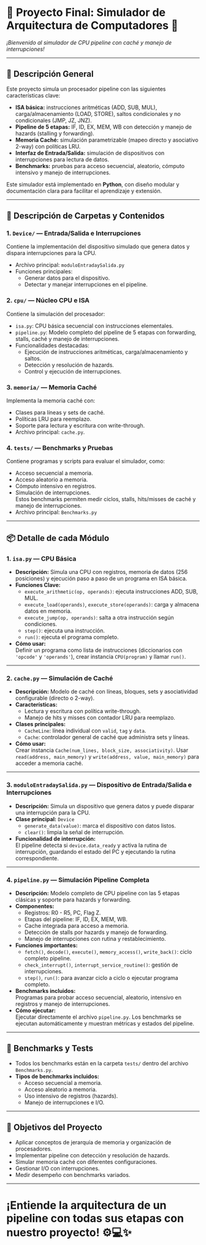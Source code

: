 # 🎉 Proyecto Final: Simulador de Arquitectura de Computadores 🎉

*¡Bienvenido al simulador de CPU pipeline con caché y manejo de interrupciones!*

---

## 🚀 Descripción General

Este proyecto simula un procesador pipeline con las siguientes características clave:

- **ISA básica:** instrucciones aritméticas (ADD, SUB, MUL), carga/almacenamiento (LOAD, STORE), saltos condicionales y no condicionales (JMP, JZ, JNZ).  
- **Pipeline de 5 etapas:** IF, ID, EX, MEM, WB con detección y manejo de hazards (stalling y forwarding).  
- **Memoria Caché:** simulación parametrizable (mapeo directo y asociativo 2-way) con políticas LRU.  
- **Interfaz de Entrada/Salida:** simulación de dispositivos con interrupciones para lectura de datos.  
- **Benchmarks:** pruebas para acceso secuencial, aleatorio, cómputo intensivo y manejo de interrupciones.  

Este simulador está implementado en **Python**, con diseño modular y documentación clara para facilitar el aprendizaje y extensión.

---

## 📂 Descripción de Carpetas y Contenidos

### 1. `Device/` — Entrada/Salida e Interrupciones

Contiene la implementación del dispositivo simulado que genera datos y dispara interrupciones para la CPU.  
- Archivo principal: `moduloEntradaySalida.py`  
- Funciones principales:  
  - Generar datos para el dispositivo.  
  - Detectar y manejar interrupciones en el pipeline.

### 2. `cpu/` — Núcleo CPU e ISA

Contiene la simulación del procesador:  
- `isa.py`: CPU básica secuencial con instrucciones elementales.  
- `pipeline.py`: Modelo completo del pipeline de 5 etapas con forwarding, stalls, caché y manejo de interrupciones.  
- Funcionalidades destacadas:  
  - Ejecución de instrucciones aritméticas, carga/almacenamiento y saltos.  
  - Detección y resolución de hazards.  
  - Control y ejecución de interrupciones.  

### 3. `memoria/` — Memoria Caché

Implementa la memoria caché con:  
- Clases para líneas y sets de caché.  
- Políticas LRU para reemplazo.  
- Soporte para lectura y escritura con write-through.  
- Archivo principal: `cache.py`.

### 4. `tests/` — Benchmarks y Pruebas

Contiene programas y scripts para evaluar el simulador, como:  
- Acceso secuencial a memoria.  
- Acceso aleatorio a memoria.  
- Cómputo intensivo en registros.  
- Simulación de interrupciones.  
Estos benchmarks permiten medir ciclos, stalls, hits/misses de caché y manejo de interrupciones.  
- Archivo principal: `Benchmarks.py`  

---

## 📦 Detalle de cada Módulo

### 1. `isa.py` — CPU Básica

- **Descripción:** Simula una CPU con registros, memoria de datos (256 posiciones) y ejecución paso a paso de un programa en ISA básica.  
- **Funciones Clave:**  
  - `execute_arithmetic(op, operands)`: ejecuta instrucciones ADD, SUB, MUL.  
  - `execute_load(operands)`, `execute_store(operands)`: carga y almacena datos en memoria.  
  - `execute_jump(op, operands)`: salta a otra instrucción según condiciones.  
  - `step()`: ejecuta una instrucción.  
  - `run()`: ejecuta el programa completo.  
- **Cómo usar:**  
  Definir un programa como lista de instrucciones (diccionarios con `'opcode'` y `'operands'`), crear instancia `CPU(program)` y llamar `run()`.  

---

### 2. `cache.py` — Simulación de Caché

- **Descripción:** Modelo de caché con líneas, bloques, sets y asociatividad configurable (directo o 2-way).  
- **Características:**  
  - Lectura y escritura con política write-through.  
  - Manejo de hits y misses con contador LRU para reemplazo.  
- **Clases principales:**  
  - `CacheLine`: línea individual con `valid`, `tag` y `data`.  
  - `Cache`: controlador general de caché que administra sets y líneas.  
- **Cómo usar:**  
  Crear instancia `Cache(num_lines, block_size, associativity)`. Usar `read(address, main_memory)` y `write(address, value, main_memory)` para acceder a memoria caché.

---

### 3. `moduloEntradaySalida.py` — Dispositivo de Entrada/Salida e Interrupciones

- **Descripción:** Simula un dispositivo que genera datos y puede disparar una interrupción para la CPU.  
- **Clase principal:** `Device`  
  - `generate_data(value)`: marca el dispositivo con datos listos.  
  - `clear()`: limpia la señal de interrupción.  
- **Funcionalidad de interrupción:**  
  El pipeline detecta si `device.data_ready` y activa la rutina de interrupción, guardando el estado del PC y ejecutando la rutina correspondiente.

---

### 4. `pipeline.py` — Simulación Pipeline Completa

- **Descripción:** Modelo completo de CPU pipeline con las 5 etapas clásicas y soporte para hazards y forwarding.  
- **Componentes:**  
  - Registros: R0 - R5, PC, Flag Z.  
  - Etapas del pipeline: IF, ID, EX, MEM, WB.  
  - Cache integrada para acceso a memoria.  
  - Detección de stalls por hazards y manejo de forwarding.  
  - Manejo de interrupciones con rutina y restablecimiento.  
- **Funciones importantes:**  
  - `fetch()`, `decode()`, `execute()`, `memory_access()`, `write_back()`: ciclo completo pipeline.  
  - `check_interrupt()`, `interrupt_service_routine()`: gestión de interrupciones.  
  - `step()`, `run()`: para avanzar ciclo a ciclo o ejecutar programa completo.  
- **Benchmarks incluidos:**  
  Programas para probar acceso secuencial, aleatorio, intensivo en registros y manejo de interrupciones.  
- **Cómo ejecutar:**  
  Ejecutar directamente el archivo `pipeline.py`. Los benchmarks se ejecutan automáticamente y muestran métricas y estados del pipeline.

---

## 🧪 Benchmarks y Tests

- Todos los benchmarks están en la carpeta `tests/` dentro del archivo `Benchmarks.py`.  
- **Tipos de benchmarks incluidos:**  
  - Acceso secuencial a memoria.  
  - Acceso aleatorio a memoria.  
  - Uso intensivo de registros (hazards).  
  - Manejo de interrupciones e I/O.
    
---

## 🎯 Objetivos del Proyecto

- Aplicar conceptos de jerarquía de memoria y organización de procesadores.
- Implementar pipeline con detección y resolución de hazards.
- Simular memoria caché con diferentes configuraciones.
- Gestionar I/O con interrupciones.
- Medir desempeño con benchmarks variados.

---

# ¡Entiende la arquitectura de un pipeline con todas sus etapas con nuestro proyecto! ⚙️💻✨
